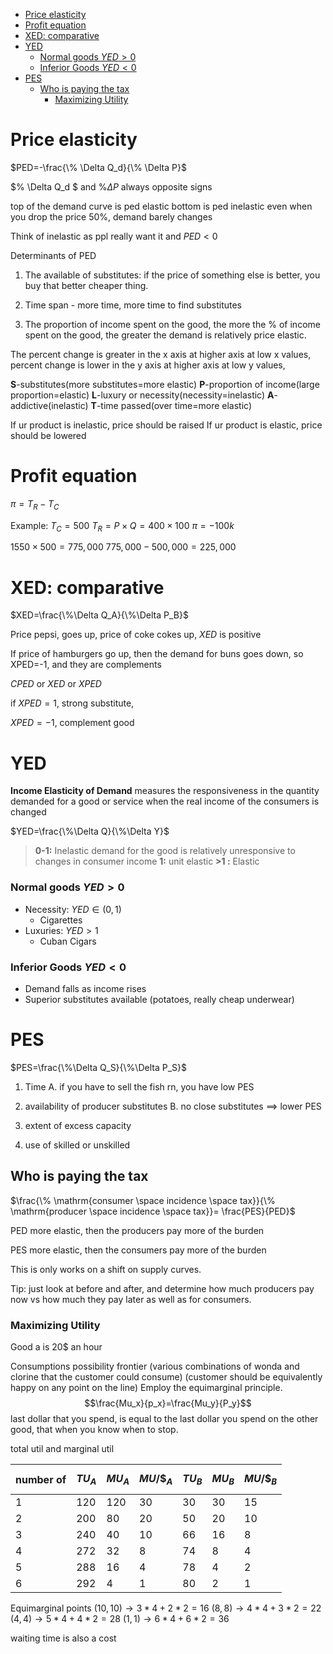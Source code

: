 
- [Price elasticity](#price-elasticity)
- [Profit equation](#profit-equation)
- [XED: comparative](#xed-comparative)
- [YED](#yed)
    - [Normal goods $YED>0$](#normal-goods-yed0)
    - [Inferior Goods $YED<0$](#inferior-goods-yed0)
- [PES](#pes)
  - [Who is paying the tax](#who-is-paying-the-tax)
    - [Maximizing Utility](#maximizing-utility)

# Price elasticity

$PED=-\frac{\% \Delta Q_d}{\% \Delta P}$

$\% \Delta Q_d $ and $\% \Delta P$ always opposite signs

top of the demand curve is ped elastic
bottom is ped inelastic even when you drop the price $50\%$, demand barely changes

Think of inelastic as ppl really want it and $PED < 0$

Determinants of PED

1. The available of substitutes: if the price of something else is better, you buy that better cheaper thing.

2. Time span - more time, more time to find substitutes

3. The proportion of income spent on the good, the more the \% of income spent on the good, the greater the demand is relatively price elastic.

The percent change is greater in the x axis at higher axis at low x values, percent change is lower in the y axis at higher axis at low y values,

**S**-substitutes(more substitutes=more elastic)
**P**-proportion of income(large proportion=elastic)
**L**-luxury or necessity(necessity=inelastic)
**A**-addictive(inelastic)
**T**-time passed(over time=more elastic)

If ur product is inelastic, price should be raised
If ur product is elastic, price should be lowered

# Profit equation

$\pi=T_R-T_C$

Example:
$T_C=500$
$T_R=P \times Q =400 \times 100$
$\pi=-100k$

$1550 \times 500=775,000$
$775,000-500,000=225,000$

# XED: comparative

$XED=\frac{\%\Delta Q_A}{\%\Delta P_B}$

Price pepsi, goes up, price of coke cokes up, $XED$ is positive

If price of hamburgers go up, then the demand for buns goes down, so XPED=-1, and they are complements

$CPED$ or $XED$ or $XPED$

if $XPED=1$, strong substitute,

$XPED=-1$, complement good

# YED

**Income Elasticity of Demand** measures the responsiveness in the quantity demanded for a good or service when the real income of the consumers is changed

$YED=\frac{\%\Delta Q}{\%\Delta Y}$

>**0-1:** Inelastic
 demand for the good is relatively unresponsive to changes in consumer income
**1:** unit elastic
**\>1 :** Elastic

### Normal goods $YED>0$

- Necessity: $YED \in (0,1)$
  - Cigarettes
- Luxuries: $YED>1$
  - Cuban Cigars

### Inferior Goods $YED<0$

- Demand falls as income rises
- Superior substitutes available
(potatoes, really cheap underwear)

# PES

$PES=\frac{\%\Delta Q_S}{\%\Delta P_S}$

1. Time
   A. if you have to sell the fish rn, you have low PES
2. availability of producer substitutes
   B. no close substitutes $\implies$ lower PES

3. extent of excess capacity
4. use of skilled or unskilled

## Who is paying the tax

$\frac{\% \mathrm{consumer \space incidence \space tax}}{\% \mathrm{producer \space incidence \space tax}}= \frac{PES}{PED}$

PED more elastic, then the producers pay more of the burden

PES more elastic, then the consumers pay more of the burden

This is only works on a shift on supply curves.

Tip: just look at before and after, and determine how much producers pay now vs how much they pay later as well as for consumers.

### Maximizing Utility

Good a is 20$ an hour

Consumptions possibility frontier
(various combinations of wonda and clorine that the customer could consume)
(customer should be equivalently happy on any point on the line)
Employ the equimarginal principle.
$$\frac{Mu_x}{p_x}=\frac{Mu_y}{P_y}$$
last dollar that you spend, is equal to the last dollar you spend on the other good, that when you know when to stop.

total util and marginal util

number of|$$TU_A$$|$$MU_A$$|$$MU/\$_A$$|$$TU_B$$|$$MU_B$$|$$MU/\$_B$$
-|-|-|-|-|-|-
1|120|120|30|30|30|15
2|200|80|20|50|20|10
3|240|40|10|66|16|8
4|272|32|8|74|8|4
5|288|16|4|78|4|2
6|292|4|1|80|2|1

Equimarginal points
$(10,10)\to 3*4+2*2=16$
$(8,8)\to 4*4+3*2=22$
$(4,4)\to 5*4+4*2=28$
$(1,1)\to 6*4+6*2=36$

waiting time is also a cost
